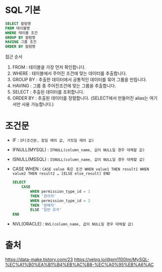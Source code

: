 # SQL 기본
```sql
SELECT 컬럼명
FROM 테이블명
WHERE 테이블 조건
GROUP BY 컬럼명
HAVING 그룹 조건
ORDER BY 컬럼명
```
접근 순서
1. FROM : 테이블을 가장 먼저 확인합니다.
2. WHERE : 테이블에서 주어진 조건에 맞는 데이터를 추출합니다.
3. GROUP BY : 추출한 데이터에서 공통적인 데이터를 묶어 그룹을 만듭니다.
4. HAVING : 그룹 중 주어진조건에 맞는 그룹을 추출합니다.
5. SELECT : 추출된 데이터를 조회합니다.
6. ORDER BY : 추출된 데이터를 정렬합니다. (SELECT에서 만들어진 alias는 여기서만 사용 가능합니다.)

# 조건문
- IF : `IF(조건문, 참일 때의 값, 거짓일 때의 값)`
- IFNULL(MYSQL) : `IFNULL(column_name, 값이 NULL일 경우 대체할 값)`
- ISNULL(MSSQL) : `ISNULL(column_name, 값이 NULL일 경우 대체할 값)`
- CASE WHEN : `CASE value 혹은 조건 WHEN value1 THEN result1 WHEN value2 THEN result2 … [ELSE else_result] END`

    ```sql
    SELECT
	    CASE
		    WHEN permission_type_id = 1
		    THEN '관리자'
		    WHEN permission_type_id = 2
		    THEN '판매자'
		    ELSE '일반 유저'
    END	
    ```
- NVL(ORACLE) : `NVL(column_name, 값이 NULL일 경우 대체할 값)`

# 출처
https://data-make.tistory.com/23
https://velog.io/@pm1100tm/MySQL-%EC%A1%B0%EA%B1%B4%EB%AC%B8-%EC%A0%95%EB%A6%AC